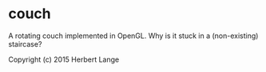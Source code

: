 # couch
A rotating couch implemented in OpenGL. Why is it stuck in a (non-existing) staircase?

Copyright (c) 2015 Herbert Lange

